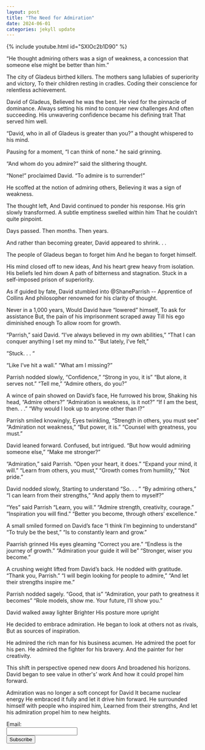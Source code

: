 ```yaml
---
layout: post
title: "The Need for Admiration"
date: 2024-06-01
categories: jekyll update
---
```

{% include youtube.html id="SXlOc2b1D90" %}

“He thought admiring others was a sign of weakness, a concession that someone else might be better than him.”

The city of Gladeus birthed killers. 
The mothers sang lullabies of superiority and victory,
To their children resting in cradles.
Coding their conscience for relentless achievement.
 
David of Gladeus, 
Believed he was the best. 
He vied for the pinnacle of dominance. 
Always setting his mind to conquer new challenges 
And often succeeding. 
His unwavering confidence became his defining trait
That served him well. 

“David, who in all of Gladeus is greater than you?” a thought whispered to his mind. 

Pausing for a moment, “I can think of none.” he said grinning. 

“And whom do you admire?” said the slithering thought.

“None!” proclaimed David. “To admire is to surrender!” 

He scoffed at the notion of admiring others, 
Believing it was a sign of weakness. 

The thought left, 
And David continued to ponder his response. 
His grin slowly transformed.
A subtle emptiness swelled within him 
That he couldn’t quite pinpoint. 

Days passed. 
Then months. 
Then years.
 
And rather than becoming greater, 
David appeared to shrink. . .

The people of Gladeus began to forget him
And he began to forget himself. 

His mind closed off to new ideas, 
And his heart grew heavy from isolation. 
His beliefs led him down 
A path of bitterness and stagnation. 
Stuck in a self-imposed prison of superiority. 

As if guided by fate, 
David stumbled into @ShaneParrish
-- Apprentice of Collins 
And philosopher renowned for his clarity of thought. 

Never in a 1,000 years,
Would David have “lowered” himself,
To ask for assistance
But, the pain of his imprisonment scraped away
Till his ego diminished enough
To allow room for growth.
 
“Parrish,” said David. 
“I’ve always believed in my own abilities,”
“That I can conquer anything I set my mind to.”
“But lately, I’ve felt,”

“Stuck. . . “

“Like I’ve hit a wall.”
“What am I missing?” 

Parrish nodded slowly, 
“Confidence,”
“Strong in you, it is”
“But alone, it serves not.”
“Tell me,”
“Admire others, do you?”

A wince of pain showed on David’s face, 
He furrowed his brow, 
Shaking his head,
“Admire others?”
“Admiration is weakness, is it not?”
“If I am the best, then. . .”
“Why would I look up to anyone other than I?”

Parrish smiled knowingly, 
Eyes twinkling, 
“Strength in others, you must see”
“Admiration not weakness,”
“But power, it is.”
“Counsel with greatness, you must.”

David leaned forward.
Confused, but intrigued. 
“But how would admiring someone else,”
“Make me stronger?”

“Admiration,” said Parrish. 
“Open your heart, it does.”
“Expand your mind, it will.”
“Learn from others, you must,”
“Growth comes from humility,”
“Not pride.”

David nodded slowly, 
Starting to understand
“So. . . ”
“By admiring others,”
“I can learn from their strengths,”
“And apply them to myself?”

“Yes” said Parrish
“Learn, you will.”
“Admire strength, creativity, courage.”
“Inspiration you will find.”
“Better you become, through others’ excellence.”

A small smiled formed on David’s face
“I think I’m beginning to understand”
“To truly be the best,”
“Is to constantly learn and grow.”

Paarrish grinned
His eyes gleaming
“Correct you are.”
“Endless is the journey of growth.”
“Admiration your guide it will be”
“Stronger, wiser you become.”

A crushing weight lifted from David’s back. 
He nodded with gratitude. 
“Thank you, Parrish.”
“I will begin looking for people to admire,”
“And let their strengths inspire me.”

Parrish nodded sagely.
“Good, that is”
“Admiration, your path to greatness it becomes”
“Role models, show me. Your future, I’ll show you.”


David walked away lighter
Brighter
His posture more upright 

He decided to embrace admiration.
He began to look at others not as rivals, 
But as sources of inspiration. 

He admired the rich man for his business acumen.
He admired the poet for his pen.
He admired the fighter for his bravery.
And the painter for her creativity. 

This shift in perspective opened new doors
And broadened his horizons. 
David began to see value in other's’ work
And how it could propel him forward. 

Admiration was no longer a soft concept for David
It became nuclear energy
He embraced it fully and let it drive him forward. 
He surrounded himself with people who inspired him, 
Learned from their strengths, 
And let his admiration propel him to new heights.

<!-- Add the signup form below the blog posts -->
<form id="newsletterForm" action="https://script.google.com/macros/s/AKfycbxBT0eCTrd4OYzQw2WWpPrCoyz_d6EegJJjotaBLnmJ3rK1ZD1x7bxA1Dr8O-_OP7wj/exec" method="post">
    <label for="email">Email:</label><br>
    <input type="email" id="email" name="email" required><br>
    <button type="submit">Subscribe</button>
</form>
